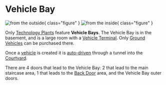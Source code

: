 # Vehicle Bay

![ from the
outside](../images/VehicleBayExterior.jpg){ class="figure" }
![
from the inside](../images/VehicleBayInterior.jpg){ class="figure" }

Only
[Technology Plants](../locations/Technology_Plant.md) feature **Vehicle Bays**.
The Vehicle Bay is in the basement, and is a large room with a
[Vehicle Terminal](../locations/Vehicle_Terminal.md). Only
[Ground Vehicles](:category:Ground_Vehicles) can be purchased there.

Once a [vehicle](../vehicles/index.md) is created it is
[auto-driven](../terminology/Auto-drive.md) through a tunnel into the
[Courtyard](Courtyard.md).

There are 4 doors that lead to the Vehicle Bay: 2 that lead to the main
staircase area, 1 that leads to the [Back Door](Back_Door.md) area, and the
Vehicle Bay outer doors.
